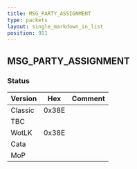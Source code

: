 ```yaml
---
title: MSG_PARTY_ASSIGNMENT
type: packets
layout: single_markdown_in_list
position: 911
---
```


## MSG_PARTY_ASSIGNMENT

### Status

Version    | Hex        | Comment
---------- | ---------- | ---------- 
Classic    | 0x38E      | 
TBC        |            | 
WotLK      | 0x38E      | 
Cata       |            | 
MoP        |            | 